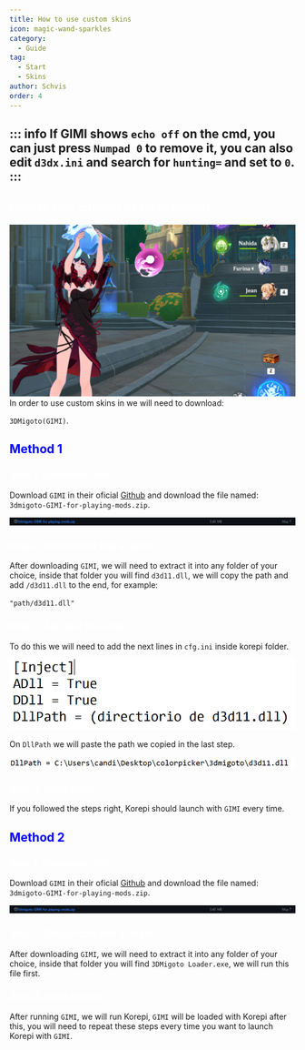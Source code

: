 ```yaml
---
title: How to use custom skins
icon: magic-wand-sparkles
category:
  - Guide
tag:
  - Start
  - Skins
author: Schvis
order: 4
---
```


::: info If GIMI shows `echo off` on the cmd, you can just press `Numpad 0` to remove it, you can also edit `d3dx.ini` and search for `hunting=` and set to `0`. 
:::
---

## <span style='color:white;'>How to use custom Skins in Korepi</span>

![](/assets/images/docs/202312/example.png)
In order to use custom skins in we will need to download: 

`3DMigoto(GIMI)`.
## <span style='color:blue;'>Method 1</span>
### <span style='color:white;'>Step 1: Download `GIMI`</span>

Download `GIMI` in their oficial [Github](https://github.com/SilentNightSound/GI-Model-Importer/releases/tag/v7.0) and download the file named: `3dmigoto-GIMI-for-playing-mods.zip`.

![](/assets/images/docs/202312/3dm-1.png)

### <span style='color:white;'>Step 2: Extract `GIMI` into a folder</span>

After downloading `GIMI`, we will need to extract it into any folder of your choice, inside that folder you will find `d3d11.dll`, we will copy the path and add `/d3d11.dll` to the end, for example:

`"path/d3d11.dll"`

### <span style='color:white;'>Step 3: Add `GIMI` to Korepi</span>

To do this we will need to add the next lines in `cfg.ini` inside korepi folder.

![](/assets/images/docs/202312/3dm-2.png)

On `DllPath` we will paste the path we copied in the last step.

![](/assets/images/docs/202312/3dm-3.png)

### <span style='color:white;'>Step 4: Open Korepi</span>

If you followed the steps right, Korepi should launch with `GIMI` every time.

## <span style='color:blue;'>Method 2</span>
### <span style='color:white;'>Step 1: Download `GIMI`</span>

Download `GIMI` in their oficial [Github](https://github.com/SilentNightSound/GI-Model-Importer/releases/tag/v7.0) and download the file named: `3dmigoto-GIMI-for-playing-mods.zip`.

![](/assets/images/docs/202312/3dm-1.png)

### <span style='color:white;'>Step 2: Extract `GIMI` into a folder</span>

After downloading `GIMI`, we will need to extract it into any folder of your choice, inside that folder you will find `3DMigoto Loader.exe`, we will run this file first.

### <span style='color:white;'>Step 4: Open Korepi</span>

After running `GIMI`, we will run Korepi, `GIMI` will be loaded with Korepi after this, you will need to repeat these steps every time you want to launch Korepi with `GIMI`.




